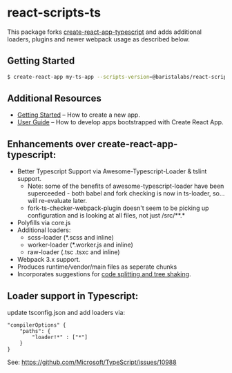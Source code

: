 # react-scripts-ts

This package forks [create-react-app-typescript](https://github.com/wmonk/create-react-app-typescript) and adds additional loaders, plugins and newer webpack usage as described below.

Getting Started
---

``` bash
$ create-react-app my-ts-app --scripts-version=@baristalabs/react-scripts-ts
```

Additional Resources
--
* [Getting Started](https://github.com/facebookincubator/create-react-app/blob/master/README.md#getting-started) – How to create a new app.
* [User Guide](https://github.com/facebookincubator/create-react-app/blob/master/packages/react-scripts/template/README.md) – How to develop apps bootstrapped with Create React App.

Enhancements over create-react-app-typescript:
---
 - Better Typescript Support via Awesome-Typescript-Loader & tslint support.
   - Note: some of the benefits of awesome-typescript-loader have been superceeded - both babel and fork checking is now in ts-loader, so... will re-evaluate later.
   - fork-ts-checker-webpack-plugin doesn't seem to be picking up configuration and is looking at all files, not just /src/**.*
 - Polyfills via core.js
 - Additional loaders:
   - scss-loader (\*.scss and inline)
   - worker-loader (\*.worker.js and inline)
   - raw-loader (.tsc .tsxc and inline)
 - Webpack 3.x support.
 - Produces runtime/vendor/main files as seperate chunks
 - Incorporates suggestions for [code splitting and tree shaking](https://developer.epages.com/blog/tech-stories/typescript-codesplitting-treeshaking/).

Loader support in Typescript:
---

update tsconfig.json and add loaders via:

```
"compilerOptions" {
    "paths": {
        "loader!*" : ["*"]
    }
}
```

See: https://github.com/Microsoft/TypeScript/issues/10988
